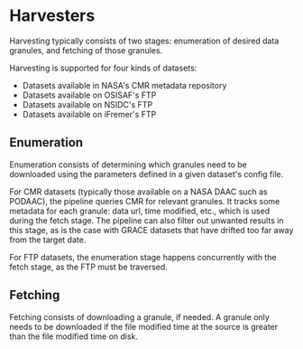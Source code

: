 # Harvesters

Harvesting typically consists of two stages: enumeration of desired data granules, and fetching of those granules.

Harvesting is supported for four kinds of datasets:
- Datasets available in NASA's CMR metadata repository
- Datasets available on OSISAF's FTP
- Datasets available on NSIDC's FTP
- Datasets available on iFremer's FTP

## Enumeration

Enumeration consists of determining which granules need to be downloaded using the parameters defined in a given dataset's config file.

For CMR datasets (typically those available on a NASA DAAC such as PODAAC), the pipeline queries CMR for relevant granules. It tracks some metadata for each granule: data url, time modified, etc., which is used during the fetch stage. The pipeline can also filter out unwanted results in this stage, as is the case with GRACE datasets that have drifted too far away from the target date.

For FTP datasets, the enumeration stage happens concurrently with the fetch stage, as the FTP must be traversed.

## Fetching

Fetching consists of downloading a granule, if needed. A granule only needs to be downloaded if the file modified time at the source is greater than the file modified time on disk.